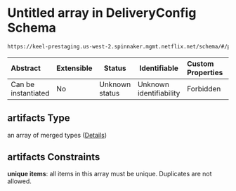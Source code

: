 # Untitled array in DeliveryConfig Schema

```txt
https://keel-prestaging.us-west-2.spinnaker.mgmt.netflix.net/schema/#/properties/artifacts
```




| Abstract            | Extensible | Status         | Identifiable            | Custom Properties | Additional Properties | Access Restrictions | Defined In                                                    |
| :------------------ | ---------- | -------------- | ----------------------- | :---------------- | --------------------- | ------------------- | ------------------------------------------------------------- |
| Can be instantiated | No         | Unknown status | Unknown identifiability | Forbidden         | Allowed               | none                | [keel.schema.json\*](keel.schema.json "open original schema") |

## artifacts Type

an array of merged types ([Details](keel-defs-deliveryartifact.md))

## artifacts Constraints

**unique items**: all items in this array must be unique. Duplicates are not allowed.
